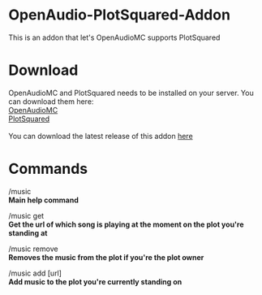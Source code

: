 # OpenAudio-PlotSquared-Addon
This is an addon that let's OpenAudioMC supports PlotSquared

# Download

OpenAudioMC and PlotSquared needs to be installed on your server. You can download them here: <br />
[OpenAudioMC](https://www.spigotmc.org/resources/openaudiomc-open-source-audio-client.30691/) <br />
[PlotSquared](https://www.spigotmc.org/resources/plotsquared.1177/) <br />
<br />
You can download the latest release of this addon [here](https://github.com/ApocalypsjeNL/OpenAudio-PlotSquared-Addon/releases/latest)

# Commands

/music <br />
__Main help command__

/music get <br />
__Get the url of which song is playing at the moment on the plot you're standing at__

/music remove <br />
__Removes the music from the plot if you're the plot owner__

/music add [url] <br />
__Add music to the plot you're currently standing on__
